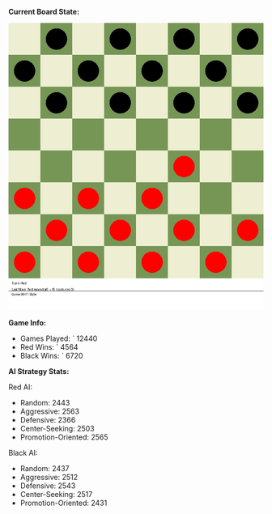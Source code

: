 
**Current Board State:**  
<!-- START_GIF -->
![Checkers Game](./checkers_game.gif)
<!-- END_GIF -->

**Game Info:**  
- Games Played: `<!-- GAMES_PLAYED --> 12440
- Red Wins: `<!-- RED_WINS --> 4564
- Black Wins: `<!-- BLACK_WINS --> 6720

<!-- AI_STATS -->
**AI Strategy Stats:**

Red AI:
- Random: 2443
- Aggressive: 2563
- Defensive: 2366
- Center-Seeking: 2503
- Promotion-Oriented: 2565

Black AI:
- Random: 2437
- Aggressive: 2512
- Defensive: 2543
- Center-Seeking: 2517
- Promotion-Oriented: 2431
